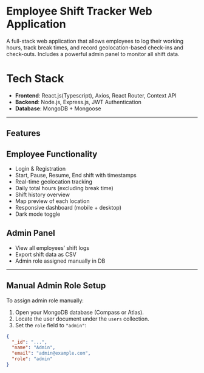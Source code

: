 # Employee Shift Tracker Web Application

A full-stack web application that allows employees to log their working hours, track break times, and record geolocation-based check-ins and check-outs. Includes a powerful admin panel to monitor all shift data.

# Tech Stack

- **Frontend**: React.js(Typescript), Axios,  React Router, Context API 
- **Backend**: Node.js, Express.js, JWT Authentication
- **Database**: MongoDB + Mongoose

---

## Features

## Employee Functionality
- Login & Registration
- Start, Pause, Resume, End shift with timestamps
- Real-time geolocation tracking 
- Daily total hours (excluding break time)
- Shift history overview
- Map preview of each location
- Responsive dashboard (mobile + desktop)
- Dark mode toggle


## Admin Panel
- View all employees’ shift logs
- Export shift data as CSV 
- Admin role assigned manually in DB

---

## Manual Admin Role Setup

To assign admin role manually:

1. Open your MongoDB database (Compass or Atlas).
2. Locate the user document under the `users` collection.
3. Set the `role` field to `"admin"`:

```json
{
  "_id": "...",
  "name": "Admin",
  "email": "admin@example.com",
  "role": "admin"
}
